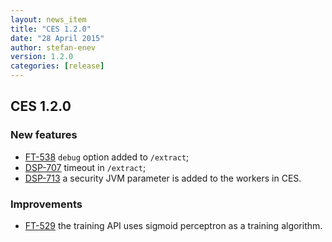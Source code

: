 ```yaml
---
layout: news_item
title: "CES 1.2.0"
date: "28 April 2015"
author: stefan-enev
version: 1.2.0
categories: [release]
---
```


## CES 1.2.0

### New features

* [FT-538](https://jira.ontotext.com/browse/FT-538) `debug` option added to `/extract`;
* [DSP-707](https://jira.ontotext.com/browse/DSP-707)  timeout in `/extract`;
* [DSP-713](https://jira.ontotext.com/browse/DSP-713) a security JVM parameter is added to the workers in CES.

### Improvements

* [FT-529](https://jira.ontotext.com/browse/FT-529) the training API uses sigmoid perceptron as a training algorithm.
